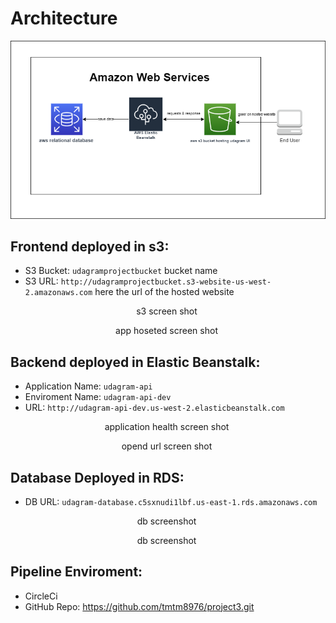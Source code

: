 # Architecture
  <p align="center">
    <img src="./images/infrastructure_diagram.png"/>
  </p>

## Frontend deployed in s3:

- S3 Bucket: `udagramprojectbucket`  bucket name
- S3 URL: `http://udagramprojectbucket.s3-website-us-west-2.amazonaws.com` here the url of the hosted website

<p align="center">
s3 screen shot
    <img src=""/>
  </p>
<p align="center">
app hoseted screen shot
    <img src=""/>
  </p>

## Backend deployed in Elastic Beanstalk:

- Application Name: `udagram-api`  
- Enviroment Name: `udagram-api-dev`
- URL: `http://udagram-api-dev.us-west-2.elasticbeanstalk.com`

<p align="center">
application health screen shot
    <img src=""/>
  </p>
<p align="center">
opend url screen shot
    <img src=""/>
  </p>


## Database Deployed in RDS:

-  DB URL: `udagram-database.c5sxnudi1lbf.us-east-1.rds.amazonaws.com`

<p align="center">
db screenshot
    <img src=""/>
  </p>
<p align="center">
db screenshot
    <img src=""/>
  </p>

## Pipeline Enviroment:
- CircleCi
- GitHub Repo: https://github.com/tmtm8976/project3.git